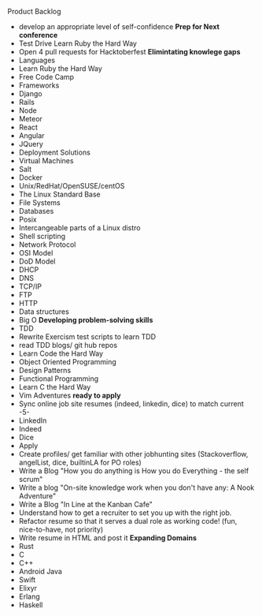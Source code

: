 Product Backlog


- develop an appropriate level of self-confidence
__Prep for Next conference__
- Test Drive Learn Ruby the Hard Way
- Open 4 pull requests for Hacktoberfest
__Elimintating knowlege gaps__
- Languages
 - Learn Ruby the Hard Way
 - Free Code Camp
- Frameworks
 - Django
 - Rails
 - Node
 - Meteor
 - React
 - Angular
 - JQuery
- Deployment Solutions
 - Virtual Machines
 - Salt
 - Docker
 - Unix/RedHat/OpenSUSE/centOS
 - The Linux Standard Base
 - File Systems
 - Databases
 - Posix
 - Intercangeable parts of a Linux distro
 - Shell scripting
- Network Protocol
 - OSI Model
 - DoD Model
 - DHCP
 - DNS
 - TCP/IP
 - FTP
 - HTTP
- Data structures
- Big O
__Developing problem-solving skills__
- TDD
 - Rewrite Exercism test scripts to learn TDD
 - read TDD blogs/ git hub repos
- Learn Code the Hard Way
- Object Oriented Programming
- Design Patterns
- Functional Programming
- Learn C the Hard Way
- Vim Adventures
__ready to apply__
- Sync online job site resumes (indeed, linkedin, dice) to match current -5-
 - LinkedIn
 - Indeed
 - Dice
- Apply
- Create profiles/ get familiar with other jobhunting sites (Stackoverflow, angelList, dice, builtinLA for PO roles)
- Write a Blog "How you do anything is How you do Everything - the self scrum"
- Write a blog "On-site knowledge work when you don't have any: A Nook Adventure"
- Write a Blog "In Line at the Kanban Cafe"
- Understand how to get a recruiter to set you up with the right job.
- Refactor resume so that it serves a dual role as working code! (fun, nice-to-have, not priority)
- Write resume in HTML and post it
__Expanding Domains__
- Rust
- C
- C++
- Android Java
- Swift
- Elixyr
- Erlang
- Haskell
